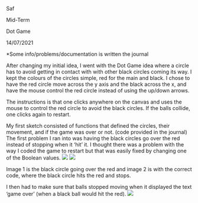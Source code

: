 Saf

Mid-Term

Dot Game

14/07/2021


*Some info/problems/documentation is written the journal

After changing my initial idea, I went with the Dot Game idea where a circle has to avoid getting in contact with with other black circles coming its way. I kept the colours of the circles simple, red for the main and black. I chose to have the red circle move across the y axis and the black across the x, and have the mouse control the red circle instead of using the up/down arrows. 

The instructions is that one clicks anywhere on the canvas and uses the mouse to control the red circle to avoid the black circles. If the balls collide, one clicks again to restart.

My first sketch consisted of functions that defined the circles, their movement, and if the game was over or not. (code provided in the journal)
The first problem I ran into was having the black circles go over the red instead of stopping when it ‘hit’ it. I thought there was a problem with the way I coded the game to restart but that was easily fixed by changing one of the Boolean values.
<img src = "https://user-images.githubusercontent.com/70910372/121818426-2d2dbe80-cc98-11eb-8eed-367d100d31d3.png">
<img src = "https://user-images.githubusercontent.com/70910372/121818428-3159dc00-cc98-11eb-8a79-6b9207492058.png">

Image 1 is the black circle going over the red and image 2 is with the correct code, where the black circle hits the red and stops.

I then had to make sure that balls stopped moving when it displayed the text ‘game over’ (when a black ball would hit the red).
<img src = "https://user-images.githubusercontent.com/70910372/121818451-4a628d00-cc98-11eb-8f03-c1eed5ff99d9.mov"> 
                                                                                                                  
                                                                                                                  

